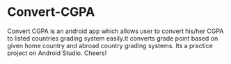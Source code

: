 # Convert-CGPA
Convert CGPA is an android app which allows user to convert his/her CGPA to listed countries grading system easily.It converts grade point based on given home country and abroad country grading systems. Its a practice project on Android Studio. Cheers!
